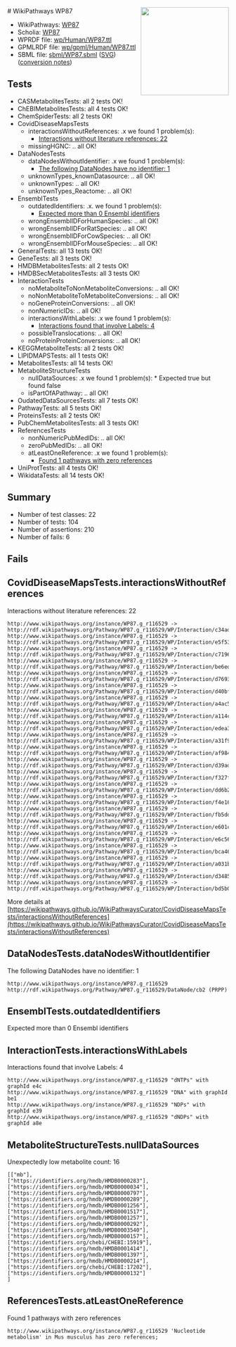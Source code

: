 <img style="float: right; width: 200px" src="../logo.png" />
# WikiPathways WP87

* WikiPathways: [WP87](https://identifiers.org/wikipathways:WP87)
* Scholia: [WP87](https://scholia.toolforge.org/wikipathways/WP87)
* WPRDF file: [wp/Human/WP87.ttl](../wp/Human/WP87.ttl)
* GPMLRDF file: [wp/gpml/Human/WP87.ttl](../wp/gpml/Human/WP87.ttl)
* SBML file: [sbml/WP87.sbml](../sbml/WP87.sbml) ([SVG](../sbml/WP87.svg)) ([conversion notes](../sbml/WP87.txt))

## Tests
* CASMetabolitesTests: all 2 tests OK!
* ChEBIMetabolitesTests: all 4 tests OK!
* ChemSpiderTests: all 2 tests OK!
* CovidDiseaseMapsTests
    * interactionsWithoutReferences: .x we found 1 problem(s):
        * [Interactions without literature references: 22](#9701cd02)
    * missingHGNC: .. all OK!
* DataNodesTests
    * dataNodesWithoutIdentifier: .x we found 1 problem(s):
        * [The following DataNodes have no identifier: 1](#d2d32fa0)
    * unknownTypes_knownDatasource: .. all OK!
    * unknownTypes: .. all OK!
    * unknownTypes_Reactome: .. all OK!
* EnsemblTests
    * outdatedIdentifiers: .x. we found 1 problem(s):
        * [Expected more than 0 Ensembl identifiers](#f44398b7)
    * wrongEnsemblIDForHumanSpecies: .. all OK!
    * wrongEnsemblIDForRatSpecies: .. all OK!
    * wrongEnsemblIDForCowSpecies: .. all OK!
    * wrongEnsemblIDForMouseSpecies: .. all OK!
* GeneralTests: all 13 tests OK!
* GeneTests: all 3 tests OK!
* HMDBMetabolitesTests: all 2 tests OK!
* HMDBSecMetabolitesTests: all 3 tests OK!
* InteractionTests
    * noMetaboliteToNonMetaboliteConversions: .. all OK!
    * noNonMetaboliteToMetaboliteConversions: .. all OK!
    * noGeneProteinConversions: .. all OK!
    * nonNumericIDs: .. all OK!
    * interactionsWithLabels: .x we found 1 problem(s):
        * [Interactions found that involve Labels: 4](#630d267b)
    * possibleTranslocations: .. all OK!
    * noProteinProteinConversions: .. all OK!
* KEGGMetaboliteTests: all 2 tests OK!
* LIPIDMAPSTests: all 1 tests OK!
* MetabolitesTests: all 14 tests OK!
* MetaboliteStructureTests
    * nullDataSources: .x we found 1 problem(s):
            * Expected true but found false
    * isPartOfAPathway: .. all OK!
* OudatedDataSourcesTests: all 7 tests OK!
* PathwayTests: all 5 tests OK!
* ProteinsTests: all 2 tests OK!
* PubChemMetabolitesTests: all 3 tests OK!
* ReferencesTests
    * nonNumericPubMedIDs: .. all OK!
    * zeroPubMedIDs: .. all OK!
    * atLeastOneReference: .x we found 1 problem(s):
        * [Found 1 pathways with zero references](#35eb778e)
* UniProtTests: all 4 tests OK!
* WikidataTests: all 14 tests OK!


## Summary

* Number of test classes: 22
* Number of tests: 104
* Number of assertions: 210
* Number of fails: 6

## Fails

<a name="9701cd02" />

## CovidDiseaseMapsTests.interactionsWithoutReferences

Interactions without literature references: 22
```
http://www.wikipathways.org/instance/WP87.g_r116529 -> http://rdf.wikipathways.org/Pathway/WP87.g_r116529/WP/Interaction/c34ad
http://www.wikipathways.org/instance/WP87.g_r116529 -> http://rdf.wikipathways.org/Pathway/WP87.g_r116529/WP/Interaction/e5f53
http://www.wikipathways.org/instance/WP87.g_r116529 -> http://rdf.wikipathways.org/Pathway/WP87.g_r116529/WP/Interaction/c7196
http://www.wikipathways.org/instance/WP87.g_r116529 -> http://rdf.wikipathways.org/Pathway/WP87.g_r116529/WP/Interaction/be6ed
http://www.wikipathways.org/instance/WP87.g_r116529 -> http://rdf.wikipathways.org/Pathway/WP87.g_r116529/WP/Interaction/d7693
http://www.wikipathways.org/instance/WP87.g_r116529 -> http://rdf.wikipathways.org/Pathway/WP87.g_r116529/WP/Interaction/d40bf
http://www.wikipathways.org/instance/WP87.g_r116529 -> http://rdf.wikipathways.org/Pathway/WP87.g_r116529/WP/Interaction/a4ac5
http://www.wikipathways.org/instance/WP87.g_r116529 -> http://rdf.wikipathways.org/Pathway/WP87.g_r116529/WP/Interaction/a114c
http://www.wikipathways.org/instance/WP87.g_r116529 -> http://rdf.wikipathways.org/Pathway/WP87.g_r116529/WP/Interaction/edea3
http://www.wikipathways.org/instance/WP87.g_r116529 -> http://rdf.wikipathways.org/Pathway/WP87.g_r116529/WP/Interaction/a31f9
http://www.wikipathways.org/instance/WP87.g_r116529 -> http://rdf.wikipathways.org/Pathway/WP87.g_r116529/WP/Interaction/af984
http://www.wikipathways.org/instance/WP87.g_r116529 -> http://rdf.wikipathways.org/Pathway/WP87.g_r116529/WP/Interaction/d39ad
http://www.wikipathways.org/instance/WP87.g_r116529 -> http://rdf.wikipathways.org/Pathway/WP87.g_r116529/WP/Interaction/f327f
http://www.wikipathways.org/instance/WP87.g_r116529 -> http://rdf.wikipathways.org/Pathway/WP87.g_r116529/WP/Interaction/dd6b2
http://www.wikipathways.org/instance/WP87.g_r116529 -> http://rdf.wikipathways.org/Pathway/WP87.g_r116529/WP/Interaction/f4e16
http://www.wikipathways.org/instance/WP87.g_r116529 -> http://rdf.wikipathways.org/Pathway/WP87.g_r116529/WP/Interaction/fb5dd
http://www.wikipathways.org/instance/WP87.g_r116529 -> http://rdf.wikipathways.org/Pathway/WP87.g_r116529/WP/Interaction/e601c
http://www.wikipathways.org/instance/WP87.g_r116529 -> http://rdf.wikipathways.org/Pathway/WP87.g_r116529/WP/Interaction/e6c56
http://www.wikipathways.org/instance/WP87.g_r116529 -> http://rdf.wikipathways.org/Pathway/WP87.g_r116529/WP/Interaction/bca46
http://www.wikipathways.org/instance/WP87.g_r116529 -> http://rdf.wikipathways.org/Pathway/WP87.g_r116529/WP/Interaction/a031b
http://www.wikipathways.org/instance/WP87.g_r116529 -> http://rdf.wikipathways.org/Pathway/WP87.g_r116529/WP/Interaction/d3485
http://www.wikipathways.org/instance/WP87.g_r116529 -> http://rdf.wikipathways.org/Pathway/WP87.g_r116529/WP/Interaction/bd5b0
```

More details at [https://wikipathways.github.io/WikiPathwaysCurator/CovidDiseaseMapsTests/interactionsWithoutReferences](https://wikipathways.github.io/WikiPathwaysCurator/CovidDiseaseMapsTests/interactionsWithoutReferences)

<a name="d2d32fa0" />

## DataNodesTests.dataNodesWithoutIdentifier

The following DataNodes have no identifier: 1
```
http://www.wikipathways.org/instance/WP87.g_r116529 http://rdf.wikipathways.org/Pathway/WP87.g_r116529/DataNode/cb2 (PRPP)
```

<a name="f44398b7" />

## EnsemblTests.outdatedIdentifiers

Expected more than 0 Ensembl identifiers
<a name="630d267b" />

## InteractionTests.interactionsWithLabels

Interactions found that involve Labels: 4
```
http://www.wikipathways.org/instance/WP87.g_r116529 "dNTPs" with graphId e4c
http://www.wikipathways.org/instance/WP87.g_r116529 "DNA" with graphId be1
http://www.wikipathways.org/instance/WP87.g_r116529 "NDPs" with graphId e39
http://www.wikipathways.org/instance/WP87.g_r116529 "dNDPs" with graphId a8e
```

<a name="9190418f" />

## MetaboliteStructureTests.nullDataSources

Unexpectedly low metabolite count: 16
```
[["mb"],
["https://identifiers.org/hmdb/HMDB0000283"],
["https://identifiers.org/hmdb/HMDB0000034"],
["https://identifiers.org/hmdb/HMDB0000797"],
["https://identifiers.org/hmdb/HMDB0000289"],
["https://identifiers.org/hmdb/HMDB0001256"],
["https://identifiers.org/hmdb/HMDB0001517"],
["https://identifiers.org/hmdb/HMDB0001257"],
["https://identifiers.org/hmdb/HMDB0000292"],
["https://identifiers.org/hmdb/HMDB0003540"],
["https://identifiers.org/hmdb/HMDB0000157"],
["https://identifiers.org/chebi/CHEBI:15919"],
["https://identifiers.org/hmdb/HMDB0001414"],
["https://identifiers.org/hmdb/HMDB0001397"],
["https://identifiers.org/hmdb/HMDB0000214"],
["https://identifiers.org/chebi/CHEBI:17202"],
["https://identifiers.org/hmdb/HMDB0000132"]
]
```

<a name="35eb778e" />

## ReferencesTests.atLeastOneReference

Found 1 pathways with zero references
```
http://www.wikipathways.org/instance/WP87.g_r116529 'Nucleotide metabolism' in Mus musculus has zero references; 
```

